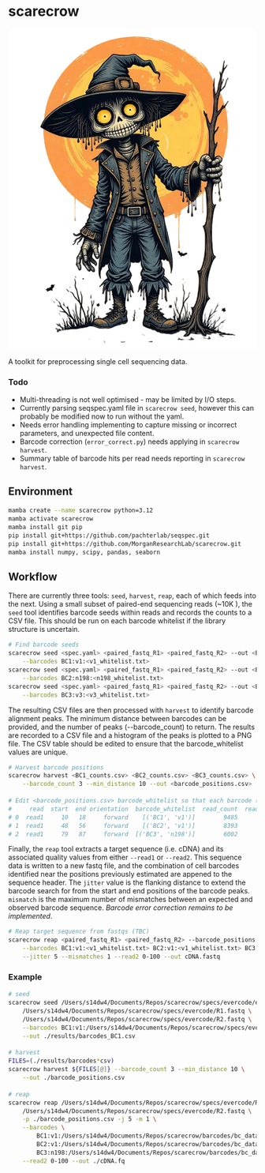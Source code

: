 # scarecrow

![scarecrow](img/scarecrow.png)

A toolkit for preprocessing single cell sequencing data.

### Todo

* Multi-threading is not well optimised - may be limited by I/O steps.
* Currently parsing seqspec.yaml file in `scarecrow seed`, however this can probably be modified now to run without the yaml.
* Needs error handling implementing to capture missing or incorrect parameters, and unexpected file content.
* Barcode correction (`error_correct.py`) needs applying in `scarecrow harvest`.
* Summary table of barcode hits per read needs reporting in `scarecrow harvest`.

## Environment
```bash
mamba create --name scarecrow python=3.12
mamba activate scarecrow
mamba install git pip
pip install git+https://github.com/pachterlab/seqspec.git
pip install git+https://github.com/MorganResearchLab/scarecrow.git
mamba install numpy, scipy, pandas, seaborn
```

## Workflow
There are currently three tools: `seed`, `harvest`, `reap`, each of which feeds into the next. Using a small subset of paired-end sequencing reads (~10K ), the `seed` tool identifies barcode seeds within reads and records the counts to a CSV file. This should be run on each barcode whitelist if the library structure is uncertain.

```bash
# Find barcode seeds
scarecrow seed <spec.yaml> <paired_fastq_R1> <paired_fastq_R2> --out <BC1_counts.csv> \
    --barcodes BC1:v1:<v1_whitelist.txt> 
scarecrow seed <spec.yaml> <paired_fastq_R1> <paired_fastq_R2> --out <BC2_counts.csv> \
    --barcodes BC2:n198:<n198_whitelist.txt>
scarecrow seed <spec.yaml> <paired_fastq_R1> <paired_fastq_R2> --out <BC3_counts.csv> \
    --barcodes BC3:v3:<v3_whitelist.txt>
```

The resulting CSV files are then processed with `harvest` to identify barcode alignment peaks. The minimum distance between barcodes can be provided, and the number of peaks (--barcode_count) to return. The results are recorded to a CSV file and a histogram of the peaks is plotted to a PNG file. The CSV table should be edited to ensure that the barcode_whitelist values are unique.

```bash
# Harvest barcode positions 
scarecrow harvest <BC1_counts.csv> <BC2_counts.csv> <BC3_counts.csv> \
    --barcode_count 3 --min_distance 10 --out <barcode_positions.csv>

# Edit <barcode_positions.csv> barcode_whitelist so that each barcode (BC) has a unique name, e.g.:
#     read  start  end orientation  barcode_whitelist  read_count  read_fraction
# 0  read1     10   18     forward    [('BC1', 'v1')]        9485           0.95
# 1  read1     48   56     forward    [('BC2', 'v1')]        8393           0.84
# 2  read1     79   87     forward  [('BC3', 'n198')]        6002           0.60
```

Finally, the `reap` tool extracts a target sequence (i.e. cDNA) and its associated quality values from either `--read1` or `--read2`. This sequence data is written to a new fastq file, and the combination of cell barcodes identified near the positions previously estimated are appened to the sequence header. The `jitter` value is the flanking distance to extend the barcode search for from the start and end positions of the barcode peaks. `mismatch` is the maximum number of mismatches between an expected and observed barcode sequence. *Barcode error correction remains to be implemented*.

```bash
# Reap target sequence from fastqs (TBC)
scarecrow reap <paired_fastq_R1> <paired_fastq_R2> --barcode_positions <barcode_positions.csv> \
    --barcodes BC1:v1:<v1_whitelist.txt> BC2:v1:<v1_whitelist.txt> BC3:n198:<n198_whitelist.txt> \
    --jitter 5 --mismatches 1 --read2 0-100 --out cDNA.fastq
```

### Example
```bash
# seed
scarecrow seed /Users/s14dw4/Documents/Repos/scarecrow/specs/evercode/evercode-v3.yaml \
    /Users/s14dw4/Documents/Repos/scarecrow/specs/evercode/R1.fastq \
    /Users/s14dw4/Documents/Repos/scarecrow/specs/evercode/R2.fastq \
    --barcodes BC1:v1:/Users/s14dw4/Documents/Repos/scarecrow/specs/evercode/BC1.txt \
    --out ./results/barcodes_BC1.csv

# harvest
FILES=(./results/barcodes*csv)
scarecrow harvest ${FILES[@]} --barcode_count 3 --min_distance 10 \
    --out ./barcode_positions.csv

# reap
scarecrow reap /Users/s14dw4/Documents/Repos/scarecrow/specs/evercode/R1.fastq \
    /Users/s14dw4/Documents/Repos/scarecrow/specs/evercode/R2.fastq \
    -p ./barcode_positions.csv -j 5 -m 1 \
    --barcodes \
        BC1:v1:/Users/s14dw4/Documents/Repos/scarecrow/barcodes/bc_data_v1.barcodes \
        BC2:v1:/Users/s14dw4/Documents/Repos/scarecrow/barcodes/bc_data_v1.barcodes \
        BC3:n198:/Users/s14dw4/Documents/Repos/scarecrow/barcodes/bc_data_n198_v5.barcodes \
    --read2 0-100 --out ./cDNA.fq
```
